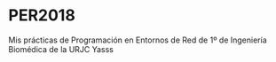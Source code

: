 # PER2018
Mis prácticas de Programación en Entornos de Red de 1º de Ingeniería Biomédica de la URJC
Yasss
